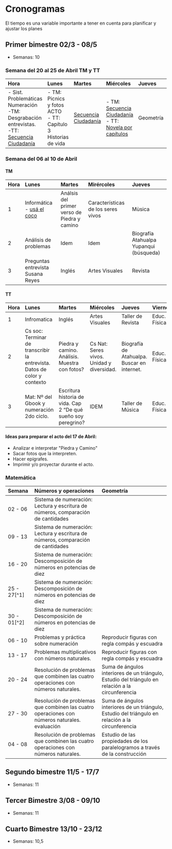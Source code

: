 # Cronogramas

El tiempo es una variable importante a tener en cuenta para planificar y ajustar los planes

## Primer bimestre 02/3 - 08/5
  - Semanas: 10

### Semana del 20 al 25 de Abril TM y TT

|Hora|Lunes|Martes|Miércoles|Jueves|Viernes|
|:---|:----|:-----|:--------|:-----|:------|
|- Sist. Problemáticas Numeración<br>-TM: Desgrabación entrevistas.<br>-TT: [Secuencia Ciudadanía](ciencias-sociales.md)|- TM: Picnics y fotos ACTO <br> - TT: Capítulo 3 Historias de vida | [Secuencia Ciudadanía](ciencias-sociales.md)|- TM: [Secuencia Ciudadanía](ciencias-sociales.md) <br>- TT: [Novela por capítulos](novela_por_capitulo.md)| Geometría  |Educación Física|


### Semana del 06 al 10 de Abril

#### TM
|Hora |Lunes|Martes|Mirércoles|Jueves|
|:----|:----|:-----|:---------|:-----|
|1    |Informática <br> - [usá el coco](http://sauce.pntic.mec.es/jdiego/numer/numeros.htm)|Análsis del primer verso de Piedra y camino|Características de los seres vivos |Mùsica|
|2    |Análisis de problemas|Idem|Idem| Biografía Atahualpa Yupanqui (búsqueda)|
|3    |Preguntas entrevista Susana Reyes|Inglés|Artes Visuales|Revista|

#### TT

|Hora|Lunes|Martes|Miércoles|Jueves|Viernes|
|:---|:----|:-----|:--------|:-----|:------|
|1   |Infromatica|Inglés|Artes Visuales|Taller de Revista|Educ. Física|
|2   |Cs soc: Terminar de transcribir la entrevista. Datos de color y contexto|Piedra y camino. Análisis. Muestra con fotos?|Cs Nat: Seres vivos. Unidad y diversidad.|Biografía de Atahualpa. Buscar en internet.|Educ. Física|
|3   |Mat: Nº del Gbook y numeración 2do ciclo.|Escritura historia de vida. Cap 2 “De qué sueño soy peregrino?|IDEM|Taller de Música|Educ. Física|

#### Ideas para preparar el acto del 17 de Abril:
- Analizar e interpretar "Piedra y Camino"
- Sacar fotos que la interpreten.
- Hacer epígrafes.
- Imprimir y/o proyectar durante el acto.



### Matemática

| Semana |Números y operaciones                                             |Geometría                                             |
|:-------|:-----------------------------------------------------------------|:-----------------------------------------------------|
|02 - 06 |Sistema de numeración: Lectura y escritura de números, comparación de cantidades| |
|09 - 13 |Sistema de numeración: Lectura y escritura de números, comparación de cantidades| |
|16 - 20 |Sistema de numeración: Descomposición de números en potencias de diez | |
|25 - 27[^1] |Sistema de numeración: Descomposición de números en potencias de diez||
|30 - 01[^2] |Sistema de numeración: Descomposición de números en potencias de diez ||
|06 - 10 |Problemas y práctica sobre numeración |Reproducir figuras con regla compás y escuadra|
|13 - 17 |Problemas multiplicativos con números naturales. |Reproducir figuras con regla compás y escuadra |
|20 - 24 |Resolución de problemas que combinen las cuatro operaciones con números naturales.|Suma de ángulos interiores de un triángulo, Estudio del triángulo en relación a la circunferencia|
|27 - 30 |Resolución de problemas que combinen las cuatro operaciones con números naturales. <br> evaluación|Suma de ángulos interiores de un triángulo, Estudio del triángulo en relación a la circunferencia|
|04 - 08 |Resolución de problemas que combinen las cuatro operaciones con números naturales.|Estudio de las propiedades de los paralelogramos a través de la construcción|

## Segundo bimestre 11/5 - 17/7
  - Semanas: 11

## Tercer Bimestre 3/08 - 09/10
  - Semanas: 11

## Cuarto Bimestre 13/10 - 23/12
  - Semanas: 10,5




